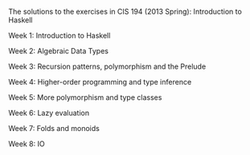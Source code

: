 The solutions to the exercises in CIS 194 (2013 Spring): Introduction to Haskell

Week 1: Introduction to Haskell

Week 2: Algebraic Data Types

Week 3: Recursion patterns, polymorphism and the Prelude

Week 4: Higher-order programming and type inference

Week 5: More polymorphism and type classes

Week 6: Lazy evaluation

Week 7: Folds and monoids

Week 8: IO